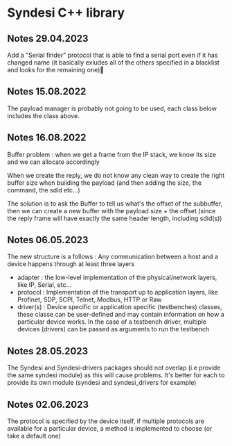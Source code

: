 # Syndesi C++ library

## Notes 29.04.2023

Add a "Serial finder" protocol that is able to find a serial port even if it has changed name (it basically exludes all of the others specified in a blacklist and looks for the remaining one)

## Notes 15.08.2022

The payload manager is probably not going to be used, each class below includes the class above.


## Notes 16.08.2022

Buffer problem : when we get a frame from the IP stack, we know its size and we can allocate accordingly

When we create the reply, we do not know any clean way to create the right buffer size when building the payload (and then adding the size, the command, the sdid etc...)

The solution is to ask the Buffer to tell us what's the offset of the subbuffer, then we can create a new buffer with the payload size + the offset (since the reply frame will have exactly the same header length, including sdid(s))


## Notes 06.05.2023

The new structure is a follows : Any communication between a host and a device happens through at least three layers

- adapter : the low-level implementation of the physical/network layers, like IP, Serial, etc...
- protocol : Implementation of the transport up to application layers, like Profinet, SDP, SCPI, Telnet, Modbus, HTTP or Raw
- driver(s) : Device specific or application specific (testbenches) classes, these classe can be user-defined and may contain information on how a particular device works. In the case of a testbench driver, multiple devices (drivers) can be passed as arguments to run the testbench

## Notes 28.05.2023

The Syndesi and Syndesi-drivers packages should not overlap (i.e provide the same syndesi module) as this will cause problems. It's better for each to provide its own module (syndesi and syndesi_drivers for example)

## Notes 02.06.2023

The protocol is specified by the device itself, if multiple protocols are available for a particular device, a method is implemented to choose (or take a default one)


